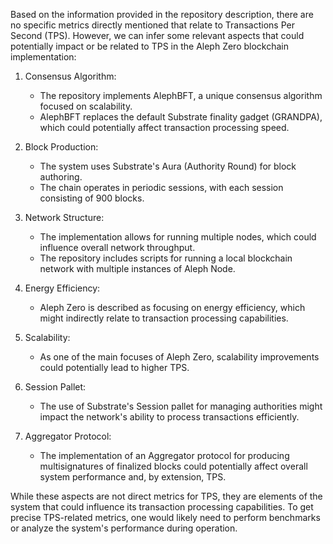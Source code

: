 Based on the information provided in the repository description, there are no specific metrics directly mentioned that relate to Transactions Per Second (TPS). However, we can infer some relevant aspects that could potentially impact or be related to TPS in the Aleph Zero blockchain implementation:

1. Consensus Algorithm:
   - The repository implements AlephBFT, a unique consensus algorithm focused on scalability.
   - AlephBFT replaces the default Substrate finality gadget (GRANDPA), which could potentially affect transaction processing speed.

2. Block Production:
   - The system uses Substrate's Aura (Authority Round) for block authoring.
   - The chain operates in periodic sessions, with each session consisting of 900 blocks.

3. Network Structure:
   - The implementation allows for running multiple nodes, which could influence overall network throughput.
   - The repository includes scripts for running a local blockchain network with multiple instances of Aleph Node.

4. Energy Efficiency:
   - Aleph Zero is described as focusing on energy efficiency, which might indirectly relate to transaction processing capabilities.

5. Scalability:
   - As one of the main focuses of Aleph Zero, scalability improvements could potentially lead to higher TPS.

6. Session Pallet:
   - The use of Substrate's Session pallet for managing authorities might impact the network's ability to process transactions efficiently.

7. Aggregator Protocol:
   - The implementation of an Aggregator protocol for producing multisignatures of finalized blocks could potentially affect overall system performance and, by extension, TPS.

While these aspects are not direct metrics for TPS, they are elements of the system that could influence its transaction processing capabilities. To get precise TPS-related metrics, one would likely need to perform benchmarks or analyze the system's performance during operation.